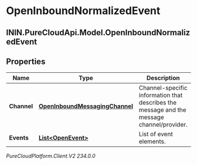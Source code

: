 # OpenInboundNormalizedEvent

## ININ.PureCloudApi.Model.OpenInboundNormalizedEvent

## Properties

|Name | Type | Description | Notes|
|------------ | ------------- | ------------- | -------------|
| **Channel** | [**OpenInboundMessagingChannel**](OpenInboundMessagingChannel) | Channel-specific information that describes the message and the message channel/provider. | |
| **Events** | [**List&lt;OpenEvent&gt;**](OpenEvent) | List of event elements. | |



_PureCloudPlatform.Client.V2 234.0.0_
